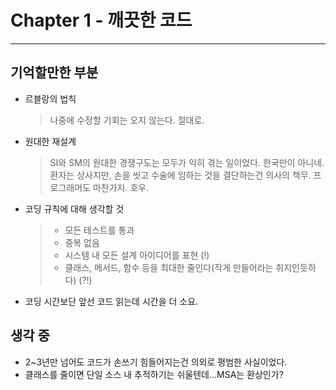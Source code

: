 # Chapter 1 - 깨끗한 코드
--- 
## 기억할만한 부분
- 르블랑의 법칙 
  > 나중에 수정할 기회는 오지 않는다. 절대로.
- 원대한 재설계
  > SI와 SM의 원대한 경쟁구도는 모두가 익히 겪는 일이었다. 한국만이 아니네.
  > 환자는 상사지만, 손을 씻고 수술에 임하는 것을 결단하는건 의사의 책무. 프로그래머도 마찬가지. 호우. 
- 코딩 규칙에 대해 생각할 것
  > - 모든 테스트를 통과
  > - 중복 없음
  > - 시스템 내 모든 설계 아이디어를 표현 (!)
  > - 클래스, 메서드, 함수 등을 최대한 줄인다(작게 만들어라는 취지인듯하다) (?!)
- 코딩 시간보단 앞선 코드 읽는데 시간을 더 소요. 
## 생각 중
- 2~3년만 넘어도 코드가 손쓰기 힘들어지는건 의외로 평범한 사실이었다.
- 클래스를 줄이면 단일 소스 내 추적하기는 쉬울텐데...MSA는 환상인가?
